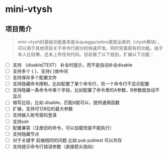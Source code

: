# mini-vtysh
## 项目简介
> mini-vtysh的基础功能基本是从quagga/zebra里抠出来的（vtysh模块），可以用于其他项目关于命令行部分的快速开发。同时完善原有的功能。由于本人比较懒，还未上传任何代码。目前做了以下规划，扩展以下功能：

- [ ] 支持 （disable|TEST） 补全时提示，而不是自动补全disable
- [ ] 支持多个 {  }、支持{  }放中间
- [ ] 支持保存多个配置文件
- [ ] 支持隐藏命令限制，比如配置了某个命令行，另一个命令行不显示配置
- [ ] 支持隐藏一条命令中某个字段，比如配置了命令里的A参数，B参数就自动不显示
- [ ] 缩写比较，比如  disable，匹配d就可以，提供通用函数
- [ ] 扩展，支持可128位的最大参数
- [ ] 支持输入账号密码登录
- [ ] 支持ssh
- [ ] 配置兼容（注册旧的命令，可以加载但是不能执行）
- [ ] 支持隐藏节点
- [ ] 对于关键字 前缀相同的问题   比如  pub  pubtest 可以共存
- [ ] 支持提示命令行错误参数（直接箭头指向）
